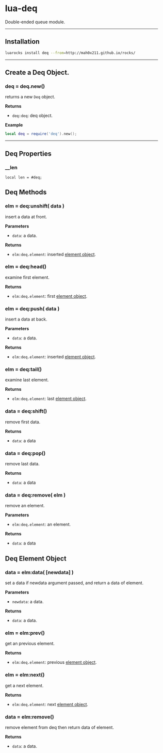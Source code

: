 lua-deq
===

Double-ended queue module.


***


## Installation

```sh
luarocks install deq --from=http://mah0x211.github.io/rocks/
```

---


## Create a Deq Object.

### deq = deq.new()

returns a new `Deq` object.

**Returns**

- `deq:deq`: deq object.

**Example**

```lua
local deq = require('deq').new();
```


---

## Deq Properties


### __len

```
local len = #deq;
```


## Deq Methods


### elm = deq:unshift( data )

insert a data at front.


**Parameters**

- `data`: a data.


**Returns**

- `elm:deq.element`: inserted [element object](#deq-element-object).


### elm = deq:head()

examine first element.

**Returns**

- `elm:deq.element`: first [element object](#deq-element-object).


### elm = deq:push( data )

insert a data at back.


**Parameters**

- `data`: a data.


**Returns**

- `elm:deq.element`: inserted [element object](#deq-element-object).


### elm = deq:tail()

examine last element.


**Returns**

- `elm:deq.element`: last [element object](#deq-element-object).



### data = deq:shift()

remove first data.


**Returns**

- `data`: a data



### data = deq:pop()

remove last data.


**Returns**

- `data`: a data



### data = deq:remove( elm )

remove an element.


**Parameters**

- `elm:deq.element`: an element.


**Returns**

- `data`: a data


## Deq Element Object


### data = elm:data( [newdata] )

set a data if newdata argument passed, and return a data of element.

**Parameters**

- `newdata`: a data.

**Returns**

- `data`: a data.


### elm = elm:prev()

get an previous element.

**Returns**

- `elm:deq.element`: previous [element object](#deq-element-object).


### elm = elm:next()

get a next element.


**Returns**

- `elm:deq.element`: next [element object](#deq-element-object).


### data = elm:remove()

remove element from deq then return data of element.


**Returns**

- `data`: a data.

